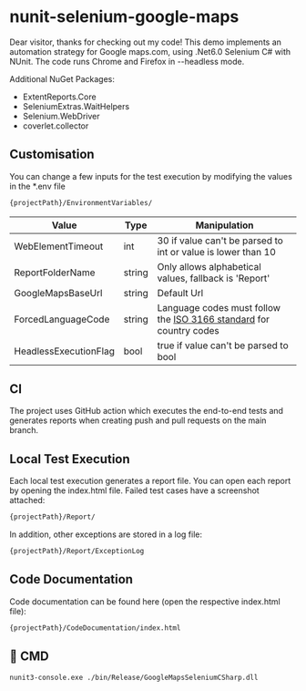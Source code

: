 # nunit-selenium-google-maps
Dear visitor,
thanks for checking out my code!
This demo implements an automation strategy for Google maps.com, using .Net6.0 Selenium C# with NUnit.
The code runs Chrome and Firefox in --headless mode.

Additional NuGet Packages:
- ExtentReports.Core
- SeleniumExtras.WaitHelpers
- Selenium.WebDriver
- coverlet.collector


## Customisation
You can change a few inputs for the test execution by modifying the values in the *.env file
```bash
{projectPath}/EnvironmentVariables/
```
Value  | Type | Manipulation
------------- | ------------- | -------------
WebElementTimeout  | int | 30 if value can't be parsed to int or value is lower than 10
ReportFolderName  | string | Only allows alphabetical values, fallback is 'Report'
GoogleMapsBaseUrl  | string | Default Url
ForcedLanguageCode  | string | Language codes must follow the [ISO 3166 standard](https://en.wikipedia.org/wiki/List_of_ISO_3166_country_codes) for country codes
HeadlessExecutionFlag  | bool | true if value can't be parsed to bool

## CI
The project uses GitHub action which executes the end-to-end tests and generates reports when creating push and pull requests on the main branch.

## Local Test Execution
Each local test execution generates a report file. You can open each report by opening the index.html file.
Failed test cases have a screenshot attached:
```bash
{projectPath}/Report/
```
In addition, other exceptions are stored in a log file:
```bash
{projectPath}/Report/ExceptionLog
```
## Code Documentation
Code documentation can be found here (open the respective index.html file):
```bash
{projectPath}/CodeDocumentation/index.html
```

## 🦾 CMD
```bash
nunit3-console.exe ./bin/Release/GoogleMapsSeleniumCSharp.dll 
```